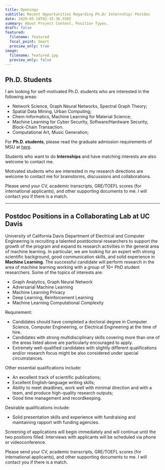 ```yaml
---
title: Openings
subtitle: Recent Opportunities Regarding Ph.D/ Internship/ Postdoc
date: 2020-05-10T02:15:36.550Z
summary: About Project Content, Position Types.
draft: false
featured:
  filename: featured
  focal_point: Smart
  preview_only: true
image:
  filename: featured.jpg
  preview_only: false
---
```

## **Ph.D. Students**

I am looking for self-motivated Ph.D. students who are interested in the following areas:

* Network Science, Graph Neural Networks, Spectral Graph Theory;
* Spatial Data Mining, Urban Computing;
* Chem-Informatics, Machine Learning for Material Science;
* Machine Learning for Cyber Security, Software/Hardware Security, Block-Chain Transaction.
* Computational Art, Music Generation;

For **Ph.D. students**, please read the graduate admission requirements of MSU at [here](https://www.cse.msstate.edu/grad/).

Students who want to do **Internships** and have matching interests are also welcome to contact me.

Motivated students who are interested in my research directions are welcome to contact me for brainstorms, discussions and collaborations.

Please send your CV, academic transcripts, GRE/TOEFL scores (for international applicants), and other supporting documents to me. I will contact you if there is a match.

- - -

## **Postdoc Positions in a Collaborating Lab at UC Davis**

University of California Davis Department of Electrical and Computer Engineering is recruiting a talented postdoctoral researchers to support the growth of the program and expand its research activities in the general area of machine learning. In particular, we are looking for an expert with strong scientific background, good communication skills, and solid experience in **Machine Learning**. The successful candidate will perform research in the area of machine learning working with a group of 10+ PhD student researchers. Some of the topics of interests are:
- Graph Analytics, Graph Neural Network
- Adversarial Machine Learning
- Machine Learning Privacy
- Deep Learning, Reinforcement Learning
- Machine Learning Computational Complexity

Requirement:

* Candidates should have completed a doctoral degree in Computer Science, Computer Engineering,  or Electrical Engineering at the time of hire.
* Candidates with strong multidisciplinary skills covering more than one of the areas listed above are particularly encouraged to apply.
* Extremely well-qualified candidates with slightly different qualifications and/or research focus might be also considered under special circumstances.

Other essential qualifications include:

* An excellent track of scientific publications;
* Excellent English-language writing skills;
* Ability to meet deadlines, work well with minimal direction and with a team, and produce high-quality research outputs;
* Good time management and recordkeeping.

Desirable qualifications include:

* Solid presentation skills and experience with fundraising and maintaining rapport with funding agencies.

Screening of applications will begin immediately and will continue until the two positions filled. Interviews with applicants will be scheduled via phone or videoconference.

Please send your CV, academic transcripts, GRE/TOEFL scores (for international applicants), and other supporting documents to me. I will contact you if there is a match.
